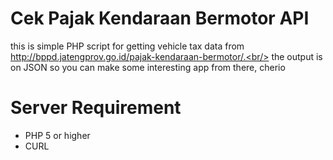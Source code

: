 # Cek Pajak Kendaraan Bermotor API
this is simple PHP script for getting vehicle tax data from http://bppd.jatengprov.go.id/pajak-kendaraan-bermotor/.<br/>
the output is on JSON so you can make some interesting app from there, cherio

# Server Requirement
- PHP 5 or higher 
- CURL
